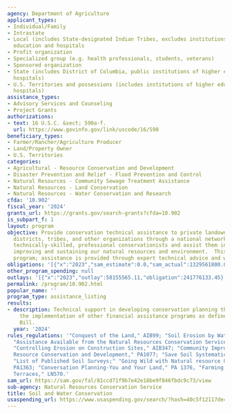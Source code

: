```yaml
---
agency: Department of Agriculture
applicant_types:
- Individual/Family
- Intrastate
- Local (includes State-designated Indian Tribes, excludes institutions of higher
  education and hospitals
- Profit organization
- Specialized group (e.g. health professionals, students, veterans)
- Sponsored organization
- State (includes District of Columbia, public institutions of higher education and
  hospitals)
- U.S. Territories and possessions (includes institutions of higher education and
  hospitals)
assistance_types:
- Advisory Services and Counseling
- Project Grants
authorizations:
- text: 16 U.S.C. &sect; 590a-f.
  url: https://www.govinfo.gov/link/uscode/16/590
beneficiary_types:
- Farmer/Rancher/Agriculture Producer
- Land/Property Owner
- U.S. Territories
categories:
- Agricultural - Resource Conservation and Development
- Disaster Prevention and Relief - Flood Prevention and Control
- Natural Resources - Community Sewage Treatment Assistance
- Natural Resources - Land Conservation
- Natural Resources - Water Conservation and Research
cfda: '10.902'
fiscal_year: '2024'
grants_url: https://grants.gov/search-grants?cfda=10.902
is_subpart_f: 1
layout: program
objective: Provide conservation technical assistance to private landowners, conservation
  districts, tribes, and other organizations through a national network of locally-respected,
  technically-skilled, professional conservationists and assist them in conserving,
  improving and sustaining our natural resources and environment.  This is not a grant
  program; assistance is provided through expert technical advice and work products.
obligations: '[{"x":"2023","sam_estimate":0.0,"sam_actual":1329561800.0,"usa_spending_actual":244656552.65},{"x":"2024","sam_estimate":0.0,"sam_actual":1717460546.0,"usa_spending_actual":328239865.26},{"x":"2025","sam_estimate":0.0,"sam_actual":1020712607.0,"usa_spending_actual":51342197.87}]'
other_program_spending: null
outlays: '[{"x":"2023","outlay":58155565.11,"obligation":241776133.45},{"x":"2024","outlay":32309409.57,"obligation":342082449.9},{"x":"2025","outlay":0.0,"obligation":8496881.07}]'
permalink: /program/10.902.html
popular_name: ''
program_type: assistance_listing
results:
- description: Technical support in developing conservation planning that lead to
    the implementation of other financial assistance programs as defined in the Farm
    Bill.
  year: '2024'
rules_regulations: '"Conquest of the Land," AIB99; "Soil Erosion by Water," AIB513;
  "Assistance Available from the Natural Resources Conservation Service," AIB345;
  "Controlling Erosion on Construction Sites," AIB347; "Community Improvement Through
  Resource Conservation and Development," PA1077; "Save Soil Systematically," PA1366.
  "List of Published Soil Surveys;" "Going Wild with Natural resource Conservation,"
  PA1363; "Conversation Planning-You and Your Land," PA 1376, "Farming and Maintaining
  Terraces," LN570.'
sam_url: https://sam.gov/fal/81ccd71f9b7e42e18be9f846fbdc9c73/view
sub-agency: Natural Resources Conservation Service
title: Soil and Water Conservation
usaspending_url: https://www.usaspending.gov/search/?hash=40c5f12117de4fcee5b0e8b8450a311f
---
```

